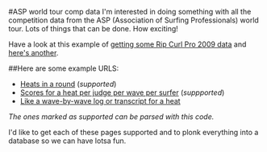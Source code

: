 #ASP world tour comp data
I'm interested in doing something with all the competition data from the ASP (Association of Surfing Professionals) world tour. Lots of things that can be done. How exciting!

Have a look at this example of [getting some Rip Curl Pro 2009 data](http://github.com/DylanFM/asp-scores/blob/1892d97bb8644297519d5389c26e12a1ad36de8c/example/get_first_three_rounds_of_bells_comp.rb) and [here's another](http://github.com/DylanFM/asp-scores/blob/1892d97bb8644297519d5389c26e12a1ad36de8c/example/get_wave_scores_for_first_5_heats_of_round_1.rb).

##Here are some example URLS:
* [Heats in a round](http://www.beachbyte.com/live09/rcp09/mr1.asp) (_supported_)
* [Scores for a heat per judge per wave per surfer](http://www.beachbyte.com/live09/rcp09/mr1sc01.asp?rLingua=) (_suppported_)
* [Like a wave-by-wave log or transcript for a heat](http://www.beachbyte.com/live09/rcp09/mr1pf01.asp?rLingua=)

_The ones marked as supported can be parsed with this code._

I'd like to get each of these pages supported and to plonk everything into a database so we can have lotsa fun.
